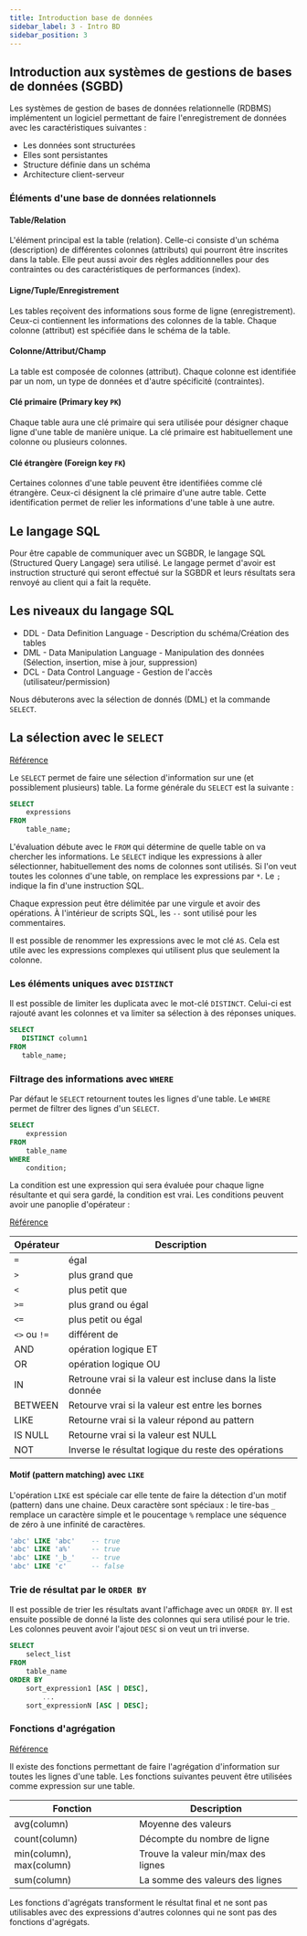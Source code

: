 ```yaml
---
title: Introduction base de données
sidebar_label: 3 - Intro BD
sidebar_position: 3
---
```


## Introduction aux systèmes de gestions de bases de données (SGBD)

Les systèmes de gestion de bases de données relationnelle (RDBMS) implémentent un logiciel permettant de faire l'enregistrement de données avec les caractéristiques suivantes :

* Les données sont structurées
* Elles sont persistantes
* Structure définie dans un schéma
* Architecture client-serveur

### Éléments d'une base de données relationnels

#### Table/Relation

L'élément principal est la table (relation). Celle-ci consiste d'un schéma (description) de différentes colonnes (attributs) qui pourront être inscrites dans la table. Elle peut aussi avoir des règles additionnelles pour des contraintes ou des caractéristiques de performances (index).

#### Ligne/Tuple/Enregistrement

Les tables reçoivent des informations sous forme de ligne (enregistrement). Ceux-ci contiennent les informations des colonnes de la table. Chaque colonne (attribut) est spécifiée dans le schéma de la table.

#### Colonne/Attribut/Champ

La table est composée de colonnes (attribut). Chaque colonne est identifiée par un nom, un type de données et d'autre spécificité (contraintes).

#### Clé primaire (Primary key `PK`)

Chaque table aura une clé primaire qui sera utilisée pour désigner chaque ligne d'une table de manière unique. La clé primaire est habituellement une colonne ou plusieurs colonnes.

#### Clé étrangère (Foreign key `FK`)

Certaines colonnes d'une table peuvent être identifiées comme clé étrangère. Ceux-ci désignent la clé primaire d'une autre table. Cette identification permet de relier les informations d'une table à une autre.

## Le langage SQL 

Pour être capable de communiquer avec un SGBDR, le langage SQL (Structured Query Langage) sera utilisé. Le langage permet d'avoir est instruction structuré qui seront effectué sur la SGBDR et leurs résultats sera renvoyé au client qui a fait la requête.

## Les niveaux du langage SQL

* DDL - Data Definition Language - Description du schéma/Création des tables
* DML - Data Manipulation Language - Manipulation des données (Sélection, insertion, mise à jour, suppression)
* DCL - Data Control Language - Gestion de l'accès (utilisateur/permission)

Nous débuterons avec la sélection de donnés (DML) et la commande `SELECT`.

## La sélection avec le `SELECT`

[Référence](https://www.postgresql.org/docs/current/sql-select.html)

Le `SELECT` permet de faire une sélection d'information sur une (et possiblement plusieurs) table. La forme générale du `SELECT` est la suivante :

```sql
SELECT
    expressions
FROM
    table_name;
```

L'évaluation débute avec le `FROM` qui détermine de quelle table on va chercher les informations. Le `SELECT` indique les expressions à aller sélectionner, habituellement des noms de colonnes sont utilisés. Si l'on veut toutes les colonnes d'une table, on remplace les expressions par `*`. Le `;` indique la fin d'une instruction SQL.

Chaque expression peut être délimitée par une virgule et avoir des opérations. À l'intérieur de scripts SQL, les `--` sont utilisé pour les commentaires.

Il est possible de renommer les expressions avec le mot clé `AS`. Cela est utile avec les expressions complexes qui utilisent plus que seulement la colonne.

### Les éléments uniques avec `DISTINCT`

Il est possible de limiter les duplicata avec le mot-clé `DISTINCT`. Celui-ci est rajouté avant les colonnes et va limiter sa sélection à des réponses uniques.

```sql
SELECT
   DISTINCT column1
FROM
   table_name;
```

### Filtrage des informations avec `WHERE`

Par défaut le `SELECT` retournent toutes les lignes d'une table. Le `WHERE` permet de filtrer des lignes d'un `SELECT`.

```sql
SELECT
    expression
FROM
    table_name
WHERE
    condition;
```

La condition est une expression qui sera évaluée pour chaque ligne résultante et qui sera gardé, la condition est vrai. Les conditions peuvent avoir une panoplie d'opérateur :

[Référence](https://www.postgresql.org/docs/14/functions-comparison.html)

| Opérateur | Description |
| -- | -- |
| `=` | égal |
| `>` | plus grand que |
| `<` | plus petit que |
| `>=` | plus grand ou égal |
| `<=` | plus petit ou égal |
| `<>` ou `!=` | différent de |
| AND | opération logique ET |
| OR | opération logique OU |
| IN | Retroune vrai si la valeur est incluse dans la liste donnée |
| BETWEEN | Retourve vrai si la valeur est entre les bornes |
| LIKE | Retourne vrai si la valeur répond au pattern |
| IS NULL | Retourne vrai si la valeur est NULL |
| NOT | Inverse le résultat logique du reste des opérations |

#### Motif (pattern matching) avec `LIKE`

L'opération `LIKE` est spéciale car elle tente de faire la détection d'un motif (pattern) dans une chaine. Deux caractère sont spéciaux : le tire-bas `_` remplace un caractère simple et le poucentage `%` remplace une séquence de zéro à une infinité de caractères.

```sql
'abc' LIKE 'abc'    -- true
'abc' LIKE 'a%'     -- true
'abc' LIKE '_b_'    -- true
'abc' LIKE 'c'      -- false
```

### Trie de résultat par le `ORDER BY`

Il est possible de trier les résultats avant l'affichage avec un `ORDER BY`. Il est ensuite possible de donné la liste des colonnes qui sera utilisé pour le trie. Les colonnes peuvent avoir l'ajout `DESC` si on veut un tri inverse.

```sql
SELECT
	select_list
FROM
	table_name
ORDER BY
	sort_expression1 [ASC | DESC],
        ...
	sort_expressionN [ASC | DESC];
```

### Fonctions d'agrégation

[Référence](https://www.postgresql.org/docs/9.5/functions-aggregate.html)

Il existe des fonctions permettant de faire l'agrégation d'information sur toutes les lignes d'une table. Les fonctions suivantes peuvent être utilisées comme expression sur une table. 

| Fonction | Description |
| -- | -- |
| avg(column) | Moyenne des valeurs |
| count(column) | Décompte du nombre de ligne |
| min(column), max(column) | Trouve la valeur min/max des lignes |
| sum(column) | La somme des valeurs des lignes |

Les fonctions d'agrégats transforment le résultat final et ne sont pas utilisables avec des expressions d'autres colonnes qui ne sont pas des fonctions d'agrégats.
